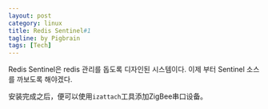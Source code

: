 ```yaml
---
layout: post
category: linux
title: Redis Sentinel#1
tagline: by Pigbrain
tags: [Tech]
---
```

Redis Sentinel은 redis 관리를 돕도록 디자인된 시스템이다.
이제 부터 Sentinel 소스를 까보도록 해야겠다.

<!--more-->


安装完成之后，便可以使用`izattach`工具添加ZigBee串口设备。
